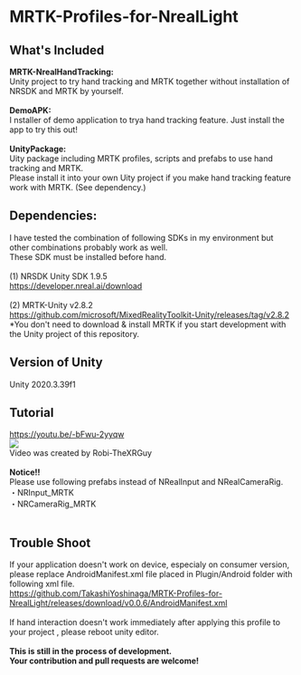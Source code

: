 # MRTK-Profiles-for-NrealLight

## What's Included
<b>MRTK-NrealHandTracking:</b> <br>
Unity project to try hand tracking and MRTK together without installation of NRSDK and MRTK by yourself. <br> <br>
<b>DemoAPK:</b> <br>I
nstaller of demo application to trya hand tracking feature. Just install the app to try this out! <br> <br>
<b>UnityPackage:</b> <br>
Uity package including MRTK profiles, scripts and prefabs to use hand tracking and MRTK. <br>
Please install it into your own Uity project if you make hand tracking feature work with MRTK. (See dependency.)<br>

## Dependencies:
I have tested the combination of following SDKs in my environment but other combinations probably work as well.<br>
These SDK must be installed before hand.<br><br>
(1) NRSDK Unity SDK 1.9.5<br>
https://developer.nreal.ai/download
<br><br>
(2) MRTK-Unity v2.8.2<br>
https://github.com/microsoft/MixedRealityToolkit-Unity/releases/tag/v2.8.2
<br>
*You don't need to download & install MRTK if you start development with the Unity project of this repository.
<br>
## Version of Unity
Unity 2020.3.39f1
<br>
## Tutorial
https://youtu.be/-bFwu-2yyqw
<br>
[![](https://img.youtube.com/vi/-bFwu-2yyqw/0.jpg)](https://www.youtube.com/watch?v=-bFwu-2yyqw)
<br>Video was created by Robi-TheXRGuy
<br>
<br>
<b>Notice!!</b><br>
Please use following prefabs instead of NRealInput and NRealCameraRig.<br>
・NRInput_MRTK<br>
・NRCameraRig_MRTK<br>
<br>
## Trouble Shoot
If your application doesn't work on device, especialy on consumer version, please replace AndroidManifest.xml file placed in Plugin/Android folder with following xml file.<br>
https://github.com/TakashiYoshinaga/MRTK-Profiles-for-NrealLight/releases/download/v0.0.6/AndroidManifest.xml
<br><br>
If hand interaction doesn't work immediately after applying this profile to your project , please reboot unity editor.
<br>
<br>
<b>This is still in the process of development. <br>
Your contribution and pull requests are welcome!</b>
